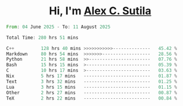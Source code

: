 <h1 align="center">Hi, I'm <a href="https://github.com/alexsutila" target="blank">Alex C. Sutila</a></h1>

<!--START_SECTION:waka-->

```rust
From: 04 June 2025 - To: 11 August 2025

Total Time: 280 hrs 51 mins

C++          128 hrs 40 mins >>>>>>>>>>>--------------   45.42 %
Markdown     80 hrs 54 mins  >>>>>>>------------------   28.56 %
Python       21 hrs 58 mins  >>-----------------------   07.76 %
Bash         15 hrs 15 mins  >------------------------   05.39 %
C            10 hrs 17 mins  >------------------------   03.63 %
Nix          5 hrs 17 mins   -------------------------   01.87 %
Text         3 hrs 32 mins   -------------------------   01.25 %
Lua          3 hrs 15 mins   -------------------------   01.15 %
Other        2 hrs 27 mins   -------------------------   00.87 %
TeX          2 hrs 22 mins   -------------------------   00.84 %
```

<!--END_SECTION:waka-->
